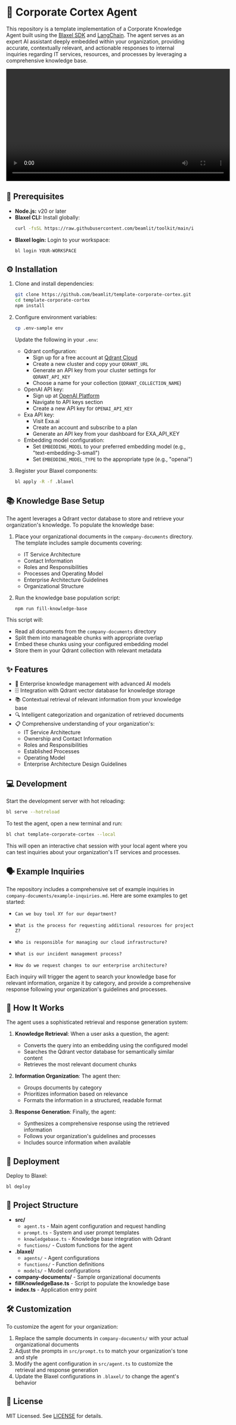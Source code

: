 # 🏢 Corporate Cortex Agent

This repository is a template implementation of a Corporate Knowledge Agent built using the [Blaxel SDK](https://blaxel.ai) and [LangChain](https://langchain.com). The agent serves as an expert AI assistant deeply embedded within your organization, providing accurate, contextually relevant, and actionable responses to internal inquiries regarding IT services, resources, and processes by leveraging a comprehensive knowledge base.

<p align="center">
  <video width="600" controls>
    <source src="./assets/demo.mp4" type="video/mp4">
    Your browser does not support the video tag.
  </video>
</p>

## 🚀 Prerequisites

- **Node.js:** v20 or later
- **Blaxel CLI:** Install globally:
  ```bash
  curl -fsSL https://raw.githubusercontent.com/beamlit/toolkit/main/install.sh | BINDIR=$HOME/.local/bin sh
  ```
- **Blaxel login:** Login to your workspace:
  ```bash
  bl login YOUR-WORKSPACE
  ```

## ⚙️ Installation

1. Clone and install dependencies:
   ```bash
   git clone https://github.com/beamlit/template-corporate-cortex.git
   cd template-corporate-cortex
   npm install
   ```

2. Configure environment variables:
   ```bash
   cp .env-sample env
   ```
   Update the following in your `.env`:
   - Qdrant configuration:
     - Sign up for a free account at [Qdrant Cloud](https://cloud.qdrant.io/)
     - Create a new cluster and copy your `QDRANT_URL`
     - Generate an API key from your cluster settings for `QDRANT_API_KEY`
     - Choose a name for your collection (`QDRANT_COLLECTION_NAME`)
   - OpenAI API key:
     - Sign up at [OpenAI Platform](https://platform.openai.com/)
     - Navigate to API keys section
     - Create a new API key for `OPENAI_API_KEY`
   - Exa API key:
     - Visit Exa.ai
     - Create an account and subscribe to a plan
     - Generate an API key from your dashboard for EXA_API_KEY
   - Embedding model configuration:
     - Set `EMBEDDING_MODEL` to your preferred embedding model (e.g., "text-embedding-3-small")
     - Set `EMBEDDING_MODEL_TYPE` to the appropriate type (e.g., "openai")

3. Register your Blaxel components:
   ```bash
   bl apply -R -f .blaxel
   ```

## 📚 Knowledge Base Setup

The agent leverages a Qdrant vector database to store and retrieve your organization's knowledge. To populate the knowledge base:

1. Place your organizational documents in the `company-documents` directory. The template includes sample documents covering:
   - IT Service Architecture
   - Contact Information
   - Roles and Responsibilities
   - Processes and Operating Model
   - Enterprise Architecture Guidelines
   - Organizational Structure

2. Run the knowledge base population script:
   ```bash
   npm run fill-knowledge-base
   ```

This script will:
- Read all documents from the `company-documents` directory
- Split them into manageable chunks with appropriate overlap
- Embed these chunks using your configured embedding model
- Store them in your Qdrant collection with relevant metadata

## ✨ Features

- 🤖 Enterprise knowledge management with advanced AI models
- 🗄️ Integration with Qdrant vector database for knowledge storage
- 📚 Contextual retrieval of relevant information from your knowledge base
- 🔍 Intelligent categorization and organization of retrieved documents
- 📋 Comprehensive understanding of your organization's:
  - IT Service Architecture
  - Ownership and Contact Information
  - Roles and Responsibilities
  - Established Processes
  - Operating Model
  - Enterprise Architecture Design Guidelines

## 💻 Development

Start the development server with hot reloading:

```bash
bl serve --hotreload
```

To test the agent, open a new terminal and run:

```bash
bl chat template-corporate-cortex --local
```

This will open an interactive chat session with your local agent where you can test inquiries about your organization's IT services and processes.

## 🗣️ Example Inquiries

The repository includes a comprehensive set of example inquiries in `company-documents/example-inquiries.md`. Here are some examples to get started:

- ```
  Can we buy tool XY for our department?
  ```

- ```
  What is the process for requesting additional resources for project Z?
  ```

- ```
  Who is responsible for managing our cloud infrastructure?
  ```

- ```
  What is our incident management process?
  ```

- ```
  How do we request changes to our enterprise architecture?
  ```

Each inquiry will trigger the agent to search your knowledge base for relevant information, organize it by category, and provide a comprehensive response following your organization's guidelines and processes.

## 🧠 How It Works

The agent uses a sophisticated retrieval and response generation system:

1. **Knowledge Retrieval**: When a user asks a question, the agent:
   - Converts the query into an embedding using the configured model
   - Searches the Qdrant vector database for semantically similar content
   - Retrieves the most relevant document chunks

2. **Information Organization**: The agent then:
   - Groups documents by category
   - Prioritizes information based on relevance
   - Formats the information in a structured, readable format

3. **Response Generation**: Finally, the agent:
   - Synthesizes a comprehensive response using the retrieved information
   - Follows your organization's guidelines and processes
   - Includes source information when available

## 🚀 Deployment

Deploy to Blaxel:

```bash
bl deploy
```

## 📁 Project Structure

- **src/**
  - `agent.ts` - Main agent configuration and request handling
  - `prompt.ts` - System and user prompt templates
  - `knowledgebase.ts` - Knowledge base integration with Qdrant
  - `functions/` - Custom functions for the agent
- **.blaxel/**
  - `agents/` - Agent configurations
  - `functions/` - Function definitions
  - `models/` - Model configurations
- **company-documents/** - Sample organizational documents
- **fillKnowledgeBase.ts** - Script to populate the knowledge base
- **index.ts** - Application entry point

## 🛠️ Customization

To customize the agent for your organization:

1. Replace the sample documents in `company-documents/` with your actual organizational documents
2. Adjust the prompts in `src/prompt.ts` to match your organization's tone and style
3. Modify the agent configuration in `src/agent.ts` to customize the retrieval and response generation
4. Update the Blaxel configurations in `.blaxel/` to change the agent's behavior

## 📄 License

MIT Licensed. See [LICENSE](LICENSE) for details.
